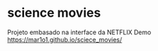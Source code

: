 # science movies
 Projeto embasado na interface da NETFLIX
Demo
https://mar1o1.github.io/sciece_movies/
